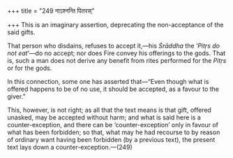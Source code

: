 +++
title = "249 नाऽश्नन्ति पितरस्"

+++
This is an imaginary assertion, deprecating the non-acceptance of the
said gifts.

That person who disdains, refuses to accept it,—his *Śrāddha* the
‘*Pitṛs do not eat*’—do no accept; nor does Fire convey his offerings to
the gods. That is, such a man does not derive any benefit from rites
performed for the *Pitṛs* or for the gods.

In this connection, some one has asserted that—“Even though what is
offered happens to be of no use, it should be accepted, as a favour to
the giver.”

This, however, is not right; as all that the text means is that gift,
offered unasked, may be accepted without harm; and what is said here is
a counter-exception, and there can be ‘counter-exception’ only in favour
of what has been forbidden; so that, what may he had recourse to by
reason of ordinary want having been forbidden (by a previous text), the
present text lays down a counter-exception.—(249)


